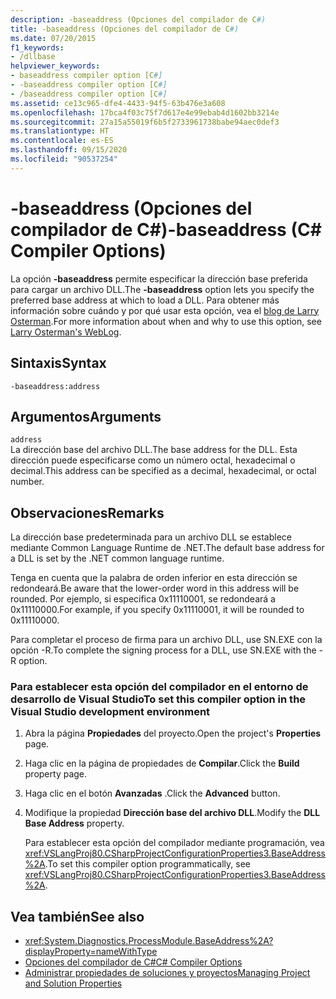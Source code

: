 ```yaml
---
description: -baseaddress (Opciones del compilador de C#)
title: -baseaddress (Opciones del compilador de C#)
ms.date: 07/20/2015
f1_keywords:
- /dllbase
helpviewer_keywords:
- baseaddress compiler option [C#]
- -baseaddress compiler option [C#]
- /baseaddress compiler option [C#]
ms.assetid: ce13c965-dfe4-4433-94f5-63b476e3a608
ms.openlocfilehash: 17bca4f03c75f7d617e4e99ebab4d1602bb3214e
ms.sourcegitcommit: 27a15a55019f6b5f2733961738babe94aec0def3
ms.translationtype: HT
ms.contentlocale: es-ES
ms.lasthandoff: 09/15/2020
ms.locfileid: "90537254"
---
```

# <a name="-baseaddress-c-compiler-options"></a><span data-ttu-id="720e7-103">-baseaddress (Opciones del compilador de C#)</span><span class="sxs-lookup"><span data-stu-id="720e7-103">-baseaddress (C# Compiler Options)</span></span>
<span data-ttu-id="720e7-104">La opción **-baseaddress** permite especificar la dirección base preferida para cargar un archivo DLL.</span><span class="sxs-lookup"><span data-stu-id="720e7-104">The **-baseaddress** option lets you specify the preferred base address at which to load a DLL.</span></span> <span data-ttu-id="720e7-105">Para obtener más información sobre cuándo y por qué usar esta opción, vea el [blog de Larry Osterman](/archive/blogs/larryosterman/why-should-i-even-bother-to-use-dlls-in-my-system).</span><span class="sxs-lookup"><span data-stu-id="720e7-105">For more information about when and why to use this option, see [Larry Osterman's WebLog](/archive/blogs/larryosterman/why-should-i-even-bother-to-use-dlls-in-my-system).</span></span>  
  
## <a name="syntax"></a><span data-ttu-id="720e7-106">Sintaxis</span><span class="sxs-lookup"><span data-stu-id="720e7-106">Syntax</span></span>  
  
```console  
-baseaddress:address  
```  
  
## <a name="arguments"></a><span data-ttu-id="720e7-107">Argumentos</span><span class="sxs-lookup"><span data-stu-id="720e7-107">Arguments</span></span>  
 `address`  
 <span data-ttu-id="720e7-108">La dirección base del archivo DLL.</span><span class="sxs-lookup"><span data-stu-id="720e7-108">The base address for the DLL.</span></span> <span data-ttu-id="720e7-109">Esta dirección puede especificarse como un número octal, hexadecimal o decimal.</span><span class="sxs-lookup"><span data-stu-id="720e7-109">This address can be specified as a decimal, hexadecimal, or octal number.</span></span>  
  
## <a name="remarks"></a><span data-ttu-id="720e7-110">Observaciones</span><span class="sxs-lookup"><span data-stu-id="720e7-110">Remarks</span></span>  
 <span data-ttu-id="720e7-111">La dirección base predeterminada para un archivo DLL se establece mediante Common Language Runtime de .NET.</span><span class="sxs-lookup"><span data-stu-id="720e7-111">The default base address for a DLL is set by the .NET common language runtime.</span></span>  
  
 <span data-ttu-id="720e7-112">Tenga en cuenta que la palabra de orden inferior en esta dirección se redondeará.</span><span class="sxs-lookup"><span data-stu-id="720e7-112">Be aware that the lower-order word in this address will be rounded.</span></span> <span data-ttu-id="720e7-113">Por ejemplo, si especifica 0x11110001, se redondeará a 0x11110000.</span><span class="sxs-lookup"><span data-stu-id="720e7-113">For example, if you specify 0x11110001, it will be rounded to 0x11110000.</span></span>  
  
 <span data-ttu-id="720e7-114">Para completar el proceso de firma para un archivo DLL, use SN.EXE con la opción -R.</span><span class="sxs-lookup"><span data-stu-id="720e7-114">To complete the signing process for a DLL, use SN.EXE with the -R option.</span></span>  
  
### <a name="to-set-this-compiler-option-in-the-visual-studio-development-environment"></a><span data-ttu-id="720e7-115">Para establecer esta opción del compilador en el entorno de desarrollo de Visual Studio</span><span class="sxs-lookup"><span data-stu-id="720e7-115">To set this compiler option in the Visual Studio development environment</span></span>  
  
1. <span data-ttu-id="720e7-116">Abra la página **Propiedades** del proyecto.</span><span class="sxs-lookup"><span data-stu-id="720e7-116">Open the project's **Properties** page.</span></span>  
  
2. <span data-ttu-id="720e7-117">Haga clic en la página de propiedades de **Compilar**.</span><span class="sxs-lookup"><span data-stu-id="720e7-117">Click the **Build** property page.</span></span>  
  
3. <span data-ttu-id="720e7-118">Haga clic en el botón **Avanzadas** .</span><span class="sxs-lookup"><span data-stu-id="720e7-118">Click the **Advanced** button.</span></span>  
  
4. <span data-ttu-id="720e7-119">Modifique la propiedad **Dirección base del archivo DLL**.</span><span class="sxs-lookup"><span data-stu-id="720e7-119">Modify the **DLL Base Address** property.</span></span>  
  
     <span data-ttu-id="720e7-120">Para establecer esta opción del compilador mediante programación, vea <xref:VSLangProj80.CSharpProjectConfigurationProperties3.BaseAddress%2A>.</span><span class="sxs-lookup"><span data-stu-id="720e7-120">To set this compiler option programmatically, see <xref:VSLangProj80.CSharpProjectConfigurationProperties3.BaseAddress%2A>.</span></span>  
  
## <a name="see-also"></a><span data-ttu-id="720e7-121">Vea también</span><span class="sxs-lookup"><span data-stu-id="720e7-121">See also</span></span>

- <xref:System.Diagnostics.ProcessModule.BaseAddress%2A?displayProperty=nameWithType>
- [<span data-ttu-id="720e7-122">Opciones del compilador de C#</span><span class="sxs-lookup"><span data-stu-id="720e7-122">C# Compiler Options</span></span>](./index.md)
- [<span data-ttu-id="720e7-123">Administrar propiedades de soluciones y proyectos</span><span class="sxs-lookup"><span data-stu-id="720e7-123">Managing Project and Solution Properties</span></span>](/visualstudio/ide/managing-project-and-solution-properties)

